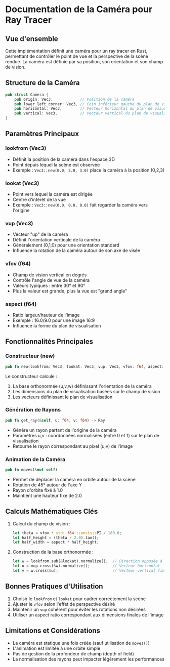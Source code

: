 # Documentation de la Caméra pour Ray Tracer

## Vue d'ensemble

Cette implémentation définit une caméra pour un ray tracer en Rust, permettant de contrôler le point de vue et la perspective de la scène rendue. La caméra est définie par sa position, son orientation et son champ de vision.

## Structure de la Caméra

```rust
pub struct Camera {
    pub origin: Vec3,            // Position de la caméra
    pub lower_left_corner: Vec3, // Coin inférieur gauche du plan de visualisation
    pub horizontal: Vec3,        // Vecteur horizontal du plan de visualisation
    pub vertical: Vec3,          // Vecteur vertical du plan de visualisation
}
```

## Paramètres Principaux

### lookfrom (Vec3)
- Définit la position de la caméra dans l'espace 3D
- Point depuis lequel la scène est observée
- Exemple : `Vec3::new(0.0, 2.0, 3.0)` place la caméra à la position (0,2,3)

### lookat (Vec3)
- Point vers lequel la caméra est dirigée
- Centre d'intérêt de la vue
- Exemple : `Vec3::new(0.0, 0.0, 0.0)` fait regarder la caméra vers l'origine

### vup (Vec3)
- Vecteur "up" de la caméra
- Définit l'orientation verticale de la caméra
- Généralement (0,1,0) pour une orientation standard
- Influence la rotation de la caméra autour de son axe de visée

### vfov (f64)
- Champ de vision vertical en degrés
- Contrôle l'angle de vue de la caméra
- Valeurs typiques : entre 30° et 90°
- Plus la valeur est grande, plus la vue est "grand angle"

### aspect (f64)
- Ratio largeur/hauteur de l'image
- Exemple : 16.0/9.0 pour une image 16:9
- Influence la forme du plan de visualisation

## Fonctionnalités Principales

### Constructeur (new)
```rust
pub fn new(lookfrom: Vec3, lookat: Vec3, vup: Vec3, vfov: f64, aspect: f64) -> Self
```
Le constructeur calcule :
1. La base orthonormée (u,v,w) définissant l'orientation de la caméra
2. Les dimensions du plan de visualisation basées sur le champ de vision
3. Les vecteurs définissant le plan de visualisation

### Génération de Rayons
```rust
pub fn get_ray(&self, u: f64, v: f64) -> Ray
```
- Génère un rayon partant de l'origine de la caméra
- Paramètres u,v : coordonnées normalisées (entre 0 et 1) sur le plan de visualisation
- Retourne le rayon correspondant au pixel (u,v) de l'image

### Animation de la Caméra
```rust
pub fn moves(&mut self)
```
- Permet de déplacer la caméra en orbite autour de la scène
- Rotation de 45° autour de l'axe Y
- Rayon d'orbite fixé à 1.0
- Maintient une hauteur fixe de 2.0

## Calculs Mathématiques Clés

1. Calcul du champ de vision :
   ```rust
   let theta = vfov * std::f64::consts::PI / 180.0;
   let half_height = (theta / 2.0).tan();
   let half_width = aspect * half_height;
   ```

2. Construction de la base orthonormée :
   ```rust
   let w = lookfrom.sub(&lookat).normalize();  // Direction opposée à la visée
   let u = vup.cross(&w).normalize();          // Vecteur horizontal
   let v = w.cross(&u);                        // Vecteur vertical final
   ```

## Bonnes Pratiques d'Utilisation

1. Choisir le `lookfrom` et `lookat` pour cadrer correctement la scène
2. Ajuster le `vfov` selon l'effet de perspective désiré
3. Maintenir un `vup` cohérent pour éviter les rotations non désirées
4. Utiliser un aspect ratio correspondant aux dimensions finales de l'image

## Limitations et Considérations

- La caméra est statique une fois créée (sauf utilisation de `moves()`)
- L'animation est limitée à une orbite simple
- Pas de gestion de la profondeur de champ (depth of field)
- La normalisation des rayons peut impacter légèrement les performances